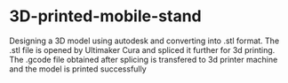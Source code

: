 # 3D-printed-mobile-stand
Designing a 3D model using autodesk and converting into .stl format. The .stl file is opened by Ultimaker Cura and spliced it further for 3d printing. The .gcode file obtained after splicing is transfered to 3d printer machine and the model is printed successfully
